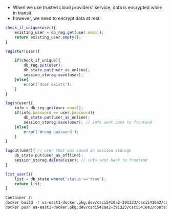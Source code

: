 - When we use trusted cloud providers' service, data is encrypted while in transit.
- however, we need to encrypt data at rest.

```js
check_if_unique(user){
	existing_user = db_reg.get(user.email);
	return existing_user.empty();
}

register(user){

	if(check_if_unique){
		db_reg.put(user);
		db_state.put(user_as_online);
		session_storag.save(user);
	}else{
		error('User exists');
	}
}
```

```js
login(user){
	info = db_reg.get(user.email);
	if(info.password == user.password){
		db_state.put(user_as_online);
		session_storag.save(user); // info sent back to frontend
	}else{
		error('Wrong password');
	}
}
```

```js
logout(user){ // user that was saved in session storage
	db_state.put(user_as_offline);
	session_storag.delete(user); // info sent back to frontend
}
```

```js
list_user(){
	list = db_state.where('status'=='true');
	return list;
}
```

```bash
Container 2:
docker build -t us-east1-docker.pkg.dev/csci5410a2-391323/csci5410a2/container2-img .
docker push us-east1-docker.pkg.dev/csci5410a2-391323/csci5410a2/container2-img
```
